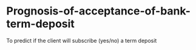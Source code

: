 # Prognosis-of-acceptance-of-bank-term-deposit
To predict if the client will subscribe (yes/no) a term deposit 
